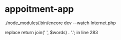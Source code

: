 # appoitment-app
 ./node_modules/.bin/encore dev --watch
Internet.php 

replace         return join(' ', $words) . '.'; in line 283